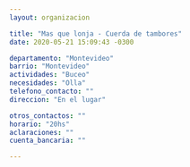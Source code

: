 ```yaml
---
layout: organizacion

title: "Mas que lonja - Cuerda de tambores"
date: 2020-05-21 15:09:43 -0300

departamento: "Montevideo"
barrio: "Montevideo"
actividades: "Buceo"
necesidades: "Olla"
telefono_contacto: ""
direccion: "En el lugar"

otros_contactos: ""
horario: "20hs"
aclaraciones: ""
cuenta_bancaria: ""

---
```

